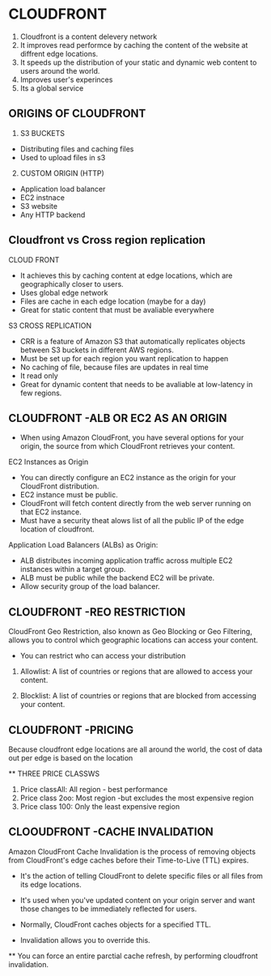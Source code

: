 # CLOUDFRONT 
1. Cloudfront is a content delevery network 
2. It improves read performce by caching the content of the website at diffrent edge locations.
3. It speeds up the distribution of your static and dynamic web content to users around the world.
4. Improves user's experinces 
5. Its a global service 


## ORIGINS OF CLOUDFRONT
1. S3 BUCKETS 
* Distributing files and caching files 
* Used to upload files in s3 

2. CUSTOM ORIGIN (HTTP) 
* Application load balancer 
* EC2 instnace 
* S3 website 
* Any HTTP backend  

## Cloudfront vs Cross region replication 
CLOUD FRONT 
* It achieves this by caching content at edge locations, which are geographically closer to users.
* Uses global edge network 
* Files are cache in each edge location (maybe for a day) 
* Great for static content that must be avaliable everywhere 

S3 CROSS REPLICATION 
* CRR is a feature of Amazon S3 that automatically replicates objects between S3 buckets in different AWS regions.
* Must be set up for each region you want replication to happen 
* No caching of file, because files are updates in real time 
* It read only 
* Great for dynamic content that needs to be avaliable at low-latency in few regions. 

## CLOUDFRONT -ALB OR EC2 AS AN ORIGIN 
* When using Amazon CloudFront, you have several options for your origin, the source from which CloudFront retrieves your content.

 EC2 Instances as Origin
* You can directly configure an EC2 instance as the origin for your CloudFront distribution.
* EC2 instance must be public.
* CloudFront will fetch content directly from the web server running on that EC2 instance.
* Must have a security theat alows list of all the public IP of the edge location of cloudfront.

 Application Load Balancers (ALBs) as Origin:
 * ALB distributes incoming application traffic across multiple EC2 instances within a target group.
* ALB must be public while the backend EC2 will be private. 
* Allow security group of the load balancer. 

## CLOUDFRONT -REO RESTRICTION
CloudFront Geo Restriction, also known as Geo Blocking or Geo Filtering, allows you to control which geographic locations can access your content.

* You can restrict who can access your distribution
1. Allowlist: 
A list of countries or regions that are allowed to access your content.

2. Blocklist: 
A list of countries or regions that are blocked from accessing your content.

## CLOUDFRONT -PRICING 
Because cloudfront edge locations are all around the world, the cost of data out per edge is based on the location 

** THREE PRICE CLASSWS 
1. Price classAll: All region - best performance 
2. Price class 2oo: Most region -but excludes the most expensive region 
3. Price class 100: Only the least expensive region 

## CLOOUDFRONT -CACHE INVALIDATION 
Amazon CloudFront Cache Invalidation is the process of removing objects from CloudFront's edge caches before their Time-to-Live (TTL) expires.

 * It's the action of telling CloudFront to delete specific files or all files from its edge locations.

* It's used when you've updated content on your origin server and want those changes to be immediately reflected for users.

* Normally, CloudFront caches objects for a specified TTL.

* Invalidation allows you to override this.   


** You can force an entire parctial cache refresh, by performing cloudfront invalidation. 



